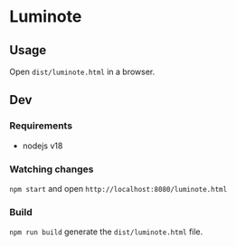 # Luminote

## Usage
Open `dist/luminote.html` in a browser.

## Dev
### Requirements
- nodejs v18

### Watching changes
`npm start` and open `http://localhost:8080/luminote.html`

### Build
`npm run build` generate the `dist/luminote.html` file.
